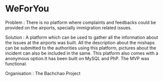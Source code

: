 # WeForYou
Problem : There is no platform where complaints and feedbacks could be provided on the airports, specially immigration related issues.

Solution : A platform which can be used to gather all the information about the issues at the airports was built. All the description about the mishaps can be submitted to the authorities using this platform, pictures about the incident can also be included in the same. This platform also comes with a anonymous option.It has been built on MySQL and PhP. The MVP was functional.


Organisation : The Bachchao Project 
